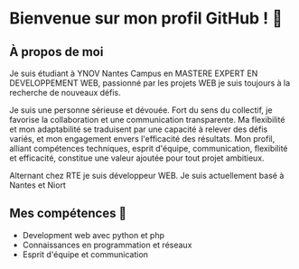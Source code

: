 # Bienvenue sur mon profil GitHub ! 👋

## À propos de moi 
Je suis étudiant à YNOV Nantes Campus en MASTERE EXPERT EN DEVELOPPEMENT WEB, passionné par les projets WEB je suis toujours à la recherche de nouveaux défis.

Je suis une personne sérieuse et dévouée. Fort du sens du collectif, je favorise la collaboration et une communication transparente. Ma flexibilité et mon adaptabilité se traduisent par une capacité à relever des défis variés, et mon engagement envers l'efficacité des résultats. Mon profil, alliant compétences techniques, esprit d'équipe, communication, flexibilité et efficacité, constitue une valeur ajoutée pour tout projet ambitieux.

Alternant chez RTE je suis développeur WEB. Je suis actuellement basé à Nantes et Niort 

## Mes compétences 🚀
- Development web avec python et php
- Connaissances en programmation et réseaux
- Esprit d'équipe et communication
